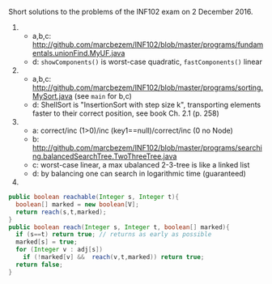 Short solutions to the problems of the INF102 exam on 2 December 2016.

1. * a,b,c: <http://github.com/marcbezem/INF102/blob/master/programs/fundamentals.unionFind.MyUF.java>
   * d: `showComponents()` is worst-case quadratic, `fastComponents()` linear

2. * a,b,c: <http://github.com/marcbezem/INF102/blob/master/programs/sorting.MySort.java> (see `main` for b,c)
   * d: ShellSort is "InsertionSort with step size k", transporting elements
faster to their correct position, see book Ch. 2.1 (p. 258)

3. * a: correct/inc (1>0)/inc (key1==null)/correct/inc (0 no Node)
   * b: <http://github.com/marcbezem/INF102/blob/master/programs/searching.balancedSearchTree.TwoThreeTree.java>
   * c: worst-case linear, a max ubalanced 2-3-tree is like a linked list
   * d: by balancing one can search in logarithmic time (guaranteed)

4. 
```java
public boolean reachable(Integer s, Integer t){
  boolean[] marked = new boolean[V]; 
  return reach(s,t,marked);
}
public boolean reach(Integer s, Integer t, boolean[] marked){
  if (s==t) return true; // returns as early as possible
  marked[s] = true;
  for (Integer v : adj[s])
    if (!marked[v] &&  reach(v,t,marked)) return true;
  return false;
}
```
